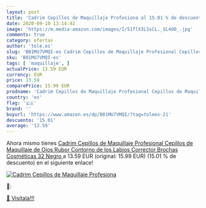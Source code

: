 ```yaml
---
layout: post
title: 'Cadrim Cepillos de Maquillaje Profesiona al 15.01 % de descuento'
date: 2020-09-10 13:14:42
image: 'https://m.media-amazon.com/images/I/51flX3LSsCL._SL400_.jpg'
comments: true
category: ofertas
author: 'tole.es'
slug: 'B01MU7VMQI-es Cadrim Cepillos de Maquillaje Profesional Cepillos de...'
sku: 'B01MU7VMQI-es'
tags: [ 'maquillaje', ]
actualPrice: 13.59 EUR
currency: EUR
price: 13.59
comparePrice: 15.99 EUR
prodname: 'Cadrim Cepillos de Maquillaje Profesional Cepillos de Maquillaje de Ojos Rubor Contorno de los Labios Corrector Brochas Cosméticas  32 Negro '
country: 'es'
flag: '🇪🇸'
brand: ''
buyurl: 'https://www.amazon.es/dp/B01MU7VMQI/?tag=tolees-21'
descuento: '15.01'
average: '13.59'
---
```


Ahora mismo tienes [Cadrim Cepillos de Maquillaje Profesional Cepillos de Maquillaje de Ojos Rubor Contorno de los Labios Corrector Brochas Cosméticas  32 Negro ](https://www.amazon.es/dp/B01MU7VMQI/?tag=tolees-21) a 13.59 EUR (original: 15.99 EUR) (15.01 %  de descuento) en el siguiente enlace!

[![Cadrim Cepillos de Maquillaje Profesiona](https://m.media-amazon.com/images/I/51flX3LSsCL._SL400_.jpg)](https://www.amazon.es/dp/B01MU7VMQI/?tag=tolees-21)

🔎:


[🛒 Visítala!!!](https://www.amazon.es/dp/B01MU7VMQI/?tag=tolees-21)
